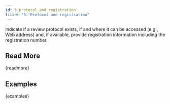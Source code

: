 ```yaml
---
id: 5_protocol_and_registration
title: "5. Protocol and registration"
---
```

Indicate if a review protocol exists, if and where it can be accessed (e.g., Web address) and, if available, provide registration information including the registration number.

## Read More

{readmore}

## Examples

{examples}